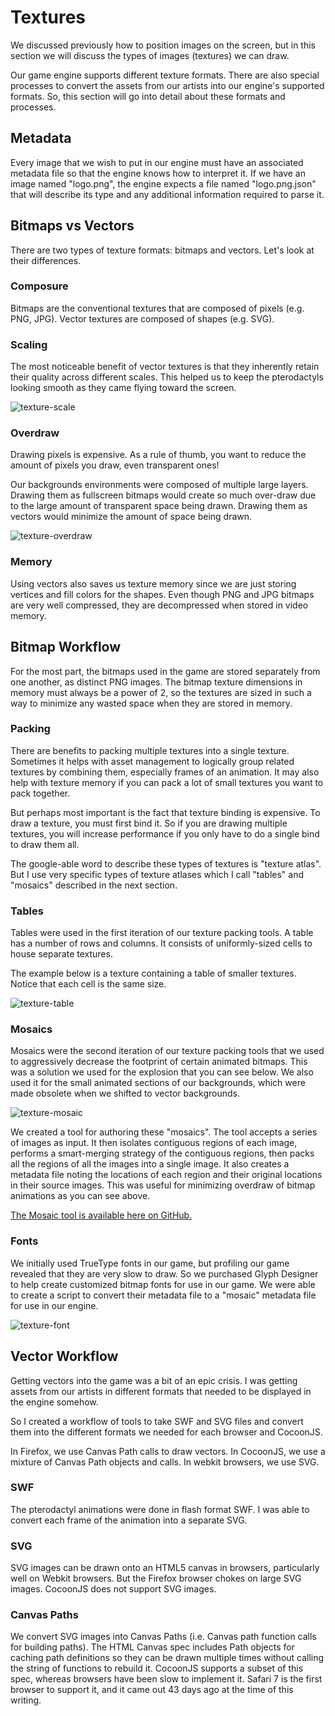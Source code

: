 # Textures

We discussed previously how to position images on the screen, but in this
section we will discuss the types of images (textures) we can draw.

Our game engine supports different texture formats.  There are also special
processes to convert the assets from our artists into our engine's supported
formats.  So, this section will go into detail about these formats and
processes.

## Metadata

Every image that we wish to put in our engine must have an associated metadata
file so that the engine knows how to interpret it.  If we have an image named
"logo.png", the engine expects a file named "logo.png.json" that will describe
its type and any additional information required to parse it.

## Bitmaps vs Vectors

There are two types of texture formats: bitmaps and vectors.  Let's look at
their differences.

### Composure

Bitmaps are the conventional textures that are composed of pixels (e.g. PNG,
JPG).  Vector textures are composed of shapes (e.g. SVG).

### Scaling

The most noticeable benefit of vector textures is that they inherently retain
their quality across different scales.  This helped us to keep the pterodactyls
looking smooth as they came flying toward the screen.

![texture-scale](img/texture-scale.png)

### Overdraw

Drawing pixels is expensive. As a rule of thumb, you want to reduce the
amount of pixels you draw, even transparent ones!

Our backgrounds environments were composed of multiple large layers.  Drawing
them as fullscreen bitmaps would create so much over-draw due to the large
amount of transparent space being drawn.  Drawing them as vectors would
minimize the amount of space being drawn.

![texture-overdraw](img/texture-overdraw.png)

### Memory

Using vectors also saves us texture memory since we are just storing vertices
and fill colors for the shapes.  Even though PNG and JPG bitmaps are very well
compressed, they are decompressed when stored in video memory.

## Bitmap Workflow

For the most part, the bitmaps used in the game are stored separately from one
another, as distinct PNG images.  The bitmap texture dimensions in memory
must always be a power of 2, so the textures are sized in such a way to minimize
any wasted space when they are stored in memory.

### Packing

There are benefits to packing multiple textures into a single texture.
Sometimes it helps with asset management to logically group related textures by
combining them, especially frames of an animation.  It may also help with
texture memory if you can pack a lot of small textures you want to pack
together.  

But perhaps most important is the fact that texture binding is expensive.  To
draw a texture, you must first bind it.  So if you are drawing multiple
textures, you will increase performance if you only have to do a single bind to
draw them all.

The google-able word to describe these types of textures is "texture atlas".
But I use very specific types of texture atlases which I call "tables" and
"mosaics" described in the next section.

### Tables

Tables were used in the first iteration of our texture packing tools.  A table
has a number of rows and columns.  It consists of uniformly-sized cells to
house separate textures.

The example below is a texture containing a table of smaller textures.  Notice that each cell
is the same size.

![texture-table](img/texture-table.png)

### Mosaics

Mosaics were the second iteration of our texture packing tools that we used to
aggressively decrease the footprint of certain animated bitmaps.  This was a
solution we used for the explosion that you can see below.  We also used it for
the small animated sections of our backgrounds, which were made obsolete when
we shifted to vector backgrounds.

![texture-mosaic](img/texture-mosaic.gif)

We created a tool for authoring these "mosaics".  The tool accepts a series of
images as input.  It then isolates contiguous regions of each image, performs a
smart-merging strategy of the contiguous regions, then packs all the regions of
all the images into a single image.  It also creates a metadata file noting the
locations of each region and their original locations in their source images.
This was useful for minimizing overdraw of bitmap animations as you can see
above.

[The Mosaic tool is available here on GitHub.](https://github.com/shaunew/HygoonMosaic)

### Fonts

We initially used TrueType fonts in our game, but profiling our game revealed
that they are very slow to draw.  So we purchased Glyph Designer to help create
customized bitmap fonts for use in our game.  We were able to create a script to
convert their metadata file to a "mosaic" metadata file for use in our engine.

![texture-font](img/texture-font.png)

## Vector Workflow

Getting vectors into the game was a bit of an epic crisis.  I was getting assets
from our artists in different formats that needed to be displayed in the engine somehow.

So I created a workflow of tools to take SWF and SVG files and convert them into
the different formats we needed for each browser and CocoonJS.

In Firefox, we use Canvas Path calls to draw vectors.  In CocoonJS, we use a
mixture of Canvas Path objects and calls.  In webkit browsers, we use SVG.

### SWF

The pterodactyl animations were done in flash format SWF.  I was able to
convert each frame of the animation into a separate SVG.

### SVG

SVG images can be drawn onto an HTML5 canvas in browsers, particularly well on
Webkit browsers.  But the Firefox browser chokes on large SVG images.  CocoonJS
does not support SVG images.

### Canvas Paths

We convert SVG images into Canvas Paths (i.e. Canvas path function calls for
building paths).  The HTML Canvas spec includes Path objects for caching path
definitions so they can be drawn multiple times without calling the string of
functions to rebuild it.  CocoonJS supports a subset of this spec, whereas
browsers have been slow to implement it.  Safari 7 is the first browser to support
it, and it came out 43 days ago at the time of this writing.



